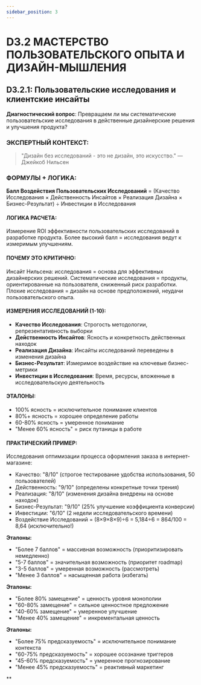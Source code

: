 ```yaml
---
sidebar_position: 3
---
```


# D3.2 МАСТЕРСТВО ПОЛЬЗОВАТЕЛЬСКОГО ОПЫТА И ДИЗАЙН-МЫШЛЕНИЯ

## D3.2.1: Пользовательские исследования и клиентские инсайты

**Диагностический вопрос**: Превращаем ли мы систематические пользовательские исследования в действенные дизайнерские решения и улучшения продукта?

### ЭКСПЕРТНЫЙ КОНТЕКСТ:

> "Дизайн без исследований - это не дизайн, это искусство." — Джейкоб Нильсен

### ФОРМУЛЫ + ЛОГИКА:

**Балл Воздействия Пользовательских Исследований** = (Качество Исследования × Действенность Инсайтов × Реализация Дизайна × Бизнес-Результат) ÷ Инвестиции в Исследования
 
#### ЛОГИКА РАСЧЕТА:
Измерение ROI эффективности пользовательских исследований в разработке продукта.
Более высокий балл = исследования ведут к измеримым улучшениям.
 
#### ПОЧЕМУ ЭТО КРИТИЧНО:
Инсайт Нильсена: исследования = основа для эффективных дизайнерских решений.
Систематические исследования = продукты, ориентированные на пользователя, сниженный риск разработки.
Плохие исследования = дизайн на основе предположений, неудачи пользовательского опыта.
 
#### ИЗМЕРЕНИЯ ИССЛЕДОВАНИЙ (1-10):
- **Качество Исследования**: Строгость методологии, репрезентативность выборки
- **Действенность Инсайтов**: Ясность и конкретность действенных находок
- **Реализация Дизайна**: Инсайты исследований переведены в изменения дизайна
- **Бизнес-Результат**: Измеримое воздействие на ключевые бизнес-метрики
- **Инвестиции в Исследования**: Время, ресурсы, вложенные в исследовательскую деятельность
 
#### ЭТАЛОНЫ:
- 100% ясность = исключительное понимание клиентов
- 80%+ ясность = хорошее определение работы
- 60-80% ясность = умеренное понимание
- "Менее 60% ясность" = риск путаницы в работе

#### ПРАКТИЧЕСКИЙ ПРИМЕР:
Исследования оптимизации процесса оформления заказа в интернет-магазине:
- Качество: "8/10" (строгое тестирование удобства использования, 50 пользователей)
- Действенность: "9/10" (определены конкретные точки трения)
- Реализация: "8/10" (изменения дизайна внедрены на основе находок)
- Бизнес-Результат: "9/10" (25% улучшение коэффициента конверсии)
- Инвестиции: "6/10" (2 недели исследовательского времени)
- Воздействие Исследований = (8×9×8×9)÷6 = 5,184÷6 = 864/100 = 8,64 (исключительно!)

**Эталоны:**
- "Более 7 баллов" = массивная возможность (приоритизировать немедленно)
- "5-7 баллов" = значительная возможность (приоритет roadmap)
- "3-5 баллов" = умеренная возможность (рассмотреть)
- "Менее 3 баллов" = насыщенная работа (избегать)

**Эталоны:**
- "Более 80% замещение" = ценность уровня монополии
- "60-80% замещение" = сильное ценностное предложение
- "40-60% замещение" = умеренное улучшение
- "Менее 40% замещение" = инкрементальная ценность

**Эталоны:**
- "Более 75% предсказуемость" = исключительное понимание контекста
- "60-75% предсказуемость" = хорошее осознание триггеров
- "45-60% предсказуемость" = умеренное прогнозирование
- "Менее 45% предсказуемость" = реактивный маркетинг

**